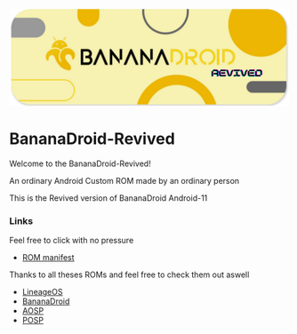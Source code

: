 ![BananaDroid-Revived](https://github.com/BananaDroid-Revived/.github/raw/main/profile/banner.png)

BananaDroid-Revived
=====================
Welcome to the BananaDroid-Revived!

An ordinary Android Custom ROM made by an ordinary person 

This is the Revived version of BananaDroid Android-11

### Links
Feel free to click with no pressure
- [ROM manifest](https://github.com/BananaDroid-Revived/android_manifest)

Thanks to all theses ROMs and feel free to check them out aswell
- [LineageOS](https://github.com/LineageOS)
- [BananaDroid](https://github.com/BananaDroid)
- [AOSP](https://android.googlesource.com)
- [POSP](https://github.com/PotatoProject)